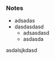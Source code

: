### Notes

- adsadas
- dasdasdasd
	- adsasdasd
	- asdasda

asdalsjkdasd

<!--stackedit_data:
eyJoaXN0b3J5IjpbLTE2NTAyOTI3OTddfQ==
-->